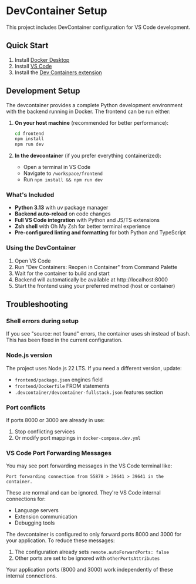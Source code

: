 # DevContainer Setup

This project includes DevContainer configuration for VS Code development.

## Quick Start

1. Install [Docker Desktop](https://www.docker.com/products/docker-desktop)
2. Install [VS Code](https://code.visualstudio.com/)
3. Install the [Dev Containers extension](https://marketplace.visualstudio.com/items?itemName=ms-vscode-remote.remote-containers)

## Development Setup

The devcontainer provides a complete Python development environment with the backend running in Docker. The frontend can be run either:

1. **On your host machine** (recommended for better performance):
   ```bash
   cd frontend
   npm install
   npm run dev
   ```

2. **In the devcontainer** (if you prefer everything containerized):
   - Open a terminal in VS Code
   - Navigate to `/workspace/frontend`
   - Run `npm install && npm run dev`

### What's Included

- **Python 3.13** with uv package manager
- **Backend auto-reload** on code changes
- **Full VS Code integration** with Python and JS/TS extensions
- **Zsh shell** with Oh My Zsh for better terminal experience
- **Pre-configured linting and formatting** for both Python and TypeScript

### Using the DevContainer

1. Open VS Code
2. Run "Dev Containers: Reopen in Container" from Command Palette
3. Wait for the container to build and start
4. Backend will automatically be available at http://localhost:8000
5. Start the frontend using your preferred method (host or container)

## Troubleshooting

### Shell errors during setup
If you see "source: not found" errors, the container uses sh instead of bash. This has been fixed in the current configuration.

### Node.js version
The project uses Node.js 22 LTS. If you need a different version, update:
- `frontend/package.json` engines field
- `frontend/Dockerfile` FROM statements
- `.devcontainer/devcontainer-fullstack.json` features section

### Port conflicts
If ports 8000 or 3000 are already in use:
1. Stop conflicting services
2. Or modify port mappings in `docker-compose.dev.yml`

### VS Code Port Forwarding Messages
You may see port forwarding messages in the VS Code terminal like:
```
Port forwarding connection from 55878 > 39641 > 39641 in the container.
```

These are normal and can be ignored. They're VS Code internal connections for:
- Language servers
- Extension communication
- Debugging tools

The devcontainer is configured to only forward ports 8000 and 3000 for your application. To reduce these messages:
1. The configuration already sets `remote.autoForwardPorts: false`
2. Other ports are set to be ignored with `otherPortsAttributes`

Your application ports (8000 and 3000) work independently of these internal connections.